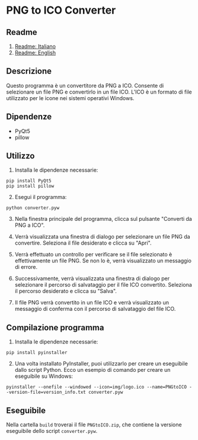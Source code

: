 # PNG to ICO Converter

## Readme
1. [Readme: Italiano](./README_IT.md)
2. [Readme: English](./README.md)

## Descrizione
Questo programma è un convertitore da PNG a ICO. Consente di selezionare un file PNG e convertirlo in un file ICO. L'ICO è un formato di file utilizzato per le icone nei sistemi operativi Windows.

## Dipendenze
- PyQt5
- pillow

## Utilizzo
1. Installa le dipendenze necessarie:
```
pip install PyQt5
pip install pillow
```

2. Esegui il programma:
```
python converter.pyw
```

3. Nella finestra principale del programma, clicca sul pulsante "Converti da PNG a ICO".

4. Verrà visualizzata una finestra di dialogo per selezionare un file PNG da convertire. Seleziona il file desiderato e clicca su "Apri".

5. Verrà effettuato un controllo per verificare se il file selezionato è effettivamente un file PNG. Se non lo è, verrà visualizzato un messaggio di errore.

6. Successivamente, verrà visualizzata una finestra di dialogo per selezionare il percorso di salvataggio per il file ICO convertito. Seleziona il percorso desiderato e clicca su "Salva".

7. Il file PNG verrà convertito in un file ICO e verrà visualizzato un messaggio di conferma con il percorso di salvataggio del file ICO.

## Compilazione programma

1. Installa le dipendenze necessarie:
```
pip install pyinstaller
```

2. Una volta installato PyInstaller, puoi utilizzarlo per creare un eseguibile dallo script Python. Ecco un esempio di comando per creare un eseguibile su Windows:

```shell
pyinstaller --onefile --windowed --icon=img/logo.ico --name=PNGtoICO --version-file=version_info.txt converter.pyw
```

## Eseguibile

Nella cartella `build` troverai il file `PNGtoICO.zip`, che contiene la versione eseguibile dello script `converter.pyw`. 